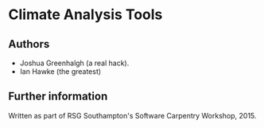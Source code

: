 # Climate Analysis Tools

## Authors

* Joshua Greenhalgh (a real hack).
* Ian Hawke (the greatest)

## Further information

Written as part of RSG Southampton's Software Carpentry Workshop, 2015.
